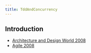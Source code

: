 ```yaml
---
title: TddAndConcurrency
---
```

## Introduction

* [Architecture and Design World 2008](TddAndConcurrency.ArchitectureAndDesignWorld2008)
* [Agile 2008](TddAndConcurrency.Agile2008)
